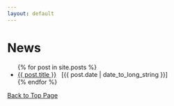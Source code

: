 ```yaml
---
layout: default
---
```


# News

<ul>
  {% for post in site.posts %}
    <li>
      <a href="{{ post.url }}">{{ post.title }}</a>&nbsp;&nbsp; [{{ post.date | date_to_long_string }}]  
    </li>
  {% endfor %}
</ul>

<a href = "./" class="btn-to-top">Back to Top Page</a>






